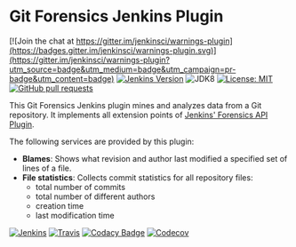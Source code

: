 # Git Forensics Jenkins Plugin

[![Join the chat at https://gitter.im/jenkinsci/warnings-plugin](https://badges.gitter.im/jenkinsci/warnings-plugin.svg)](https://gitter.im/jenkinsci/warnings-plugin?utm_source=badge&utm_medium=badge&utm_campaign=pr-badge&utm_content=badge)
[![Jenkins Version](https://img.shields.io/badge/Jenkins-2.121.1-green.svg)](https://jenkins.io/download/)
![JDK8](https://img.shields.io/badge/jdk-8-yellow.svg)
[![License: MIT](https://img.shields.io/badge/license-MIT-yellow.svg)](https://opensource.org/licenses/MIT)
[![GitHub pull requests](https://img.shields.io/github/issues-pr/jenkinsci/git-forensics-plugin.svg)](https://github.com/jenkinsci/git-forensics-plugin/pulls)

This Git Forensics Jenkins plugin mines and analyzes data from a Git repository. It implements all extension points of
[Jenkins' Forensics API Plugin](https://github.com/jenkinsci/forensics-api-plugin).

The following services are provided by this plugin:
- **Blames**: Shows what revision and author last modified a specified set of lines of a file.
- **File statistics**: Collects commit statistics for all repository files:
    - total number of commits
    - total number of different authors
    - creation time
    - last modification time


[![Jenkins](https://ci.jenkins.io/job/Plugins/job/git-forensics-plugin/job/master/badge/icon)](https://ci.jenkins.io/job/Plugins/job/git-forensics-plugin/job/master/)
[![Travis](https://img.shields.io/travis/jenkinsci/git-forensics-plugin/master.svg?logo=travis&label=travis%20build&logoColor=white)](https://travis-ci.org/jenkinsci/git-forensics-plugin)
[![Codacy Badge](https://api.codacy.com/project/badge/Grade/1999b59401394431a1c2fea2923a919d)](https://www.codacy.com/app/uhafner/git-forensics-plugin?utm_source=github.com&amp;utm_medium=referral&amp;utm_content=jenkinsci/git-forensics-plugin&amp;utm_campaign=Badge_Grade)
[![Codecov](https://img.shields.io/codecov/c/github/jenkinsci/git-forensics-plugin.svg)](https://codecov.io/gh/jenkinsci/git-forensics-plugin)
